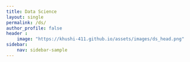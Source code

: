 ```yaml
---
title: Data Science 
layout: single
permalink: /ds/
author_profile: false
header :
    image: "https://khushi-411.github.io/assets/images/ds_head.png"
sidebar:
    nav: sidebar-sample
---
```

